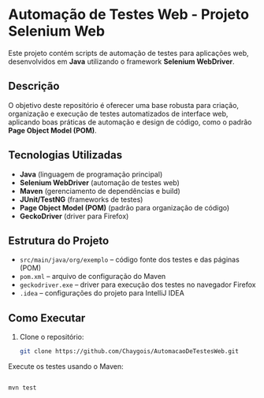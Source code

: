 # Automação de Testes Web - Projeto Selenium Web

Este projeto contém scripts de automação de testes para aplicações web, desenvolvidos em **Java** utilizando o framework **Selenium WebDriver**.

## Descrição

O objetivo deste repositório é oferecer uma base robusta para criação, organização e execução de testes automatizados de interface web, aplicando boas práticas de automação e design de código, como o padrão **Page Object Model (POM)**.

## Tecnologias Utilizadas

- **Java** (linguagem de programação principal)
- **Selenium WebDriver** (automação de testes web)
- **Maven** (gerenciamento de dependências e build)
- **JUnit/TestNG** (frameworks de testes)
- **Page Object Model (POM)** (padrão para organização de código)
- **GeckoDriver** (driver para Firefox)

## Estrutura do Projeto

- `src/main/java/org/exemplo` – código fonte dos testes e das páginas (POM)
- `pom.xml` – arquivo de configuração do Maven
- `geckodriver.exe` – driver para execução dos testes no navegador Firefox
- `.idea` – configurações do projeto para IntelliJ IDEA

## Como Executar

1. Clone o repositório:
   ```bash
   git clone https://github.com/Chaygois/AutomacaoDeTestesWeb.git

Execute os testes usando o Maven:
   ```bash

mvn test
